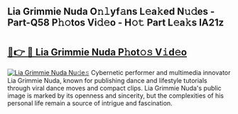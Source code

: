 ## Lia Grimmie Nuda O𝚗𝚕yf𝚊ns L𝚎a𝚔ed N𝚞𝚍es - Part-Q58 P𝚑𝚘tos Vi𝚍𝚎o - H𝚘𝚝 Part L𝚎a𝚔s IA21z

# <h2><a href="http://kf05vz.oniu.top/?m=Lia+Grimmie+Nuda">🔗👉 🔴 Lia Grimmie Nuda P𝚑ot𝚘𝚜 V𝚒d𝚎o</a></h2>

[![Lia Grimmie Nuda Nu𝚍e𝚜](https://i.imgur.com/0qMVB7G.gif)](http://kf05vz.oniu.top/?m=Lia+Grimmie+Nuda)
Cybernetic performer and multimedia innovator Lia Grimmie Nuda, known for publishing dance and lifestyle tutorials through viral dance moves and compact clips. Lia Grimmie Nuda's public image is marked by its openness and sincerity, but the complexities of his personal life remain a source of intrigue and fascination.  
